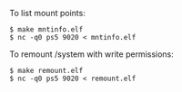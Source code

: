 To list mount points:
```console
$ make mntinfo.elf
$ nc -q0 ps5 9020 < mntinfo.elf
```

To remount /system with write permissions:
```console
$ make remount.elf
$ nc -q0 ps5 9020 < remount.elf
```

